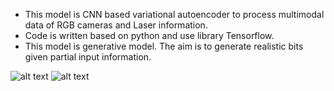  * This model is CNN based variational autoencoder to process multimodal data of RGB cameras and Laser information.  
 * Code is written based on python and use library Tensorflow.  
 * This model is generative model. The aim is to generate realistic bits given partial input information.  

 ![alt text](https://github.com/yiliu1/Variational-Auto-Encoder-for-Robotic-Perception/blob/master/example.png)
 ![alt text](https://github.com/yiliu1/Variational-Auto-Encoder-for-Robotic-Perception/blob/master/example.png)
 
